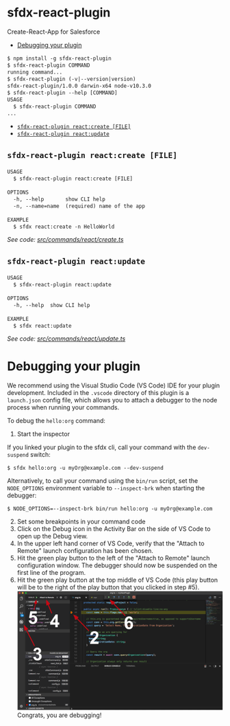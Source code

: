 sfdx-react-plugin
=================

Create-React-App for Salesforce

<!-- toc -->
* [Debugging your plugin](#debugging-your-plugin)
<!-- tocstop -->
<!-- install -->
<!-- usage -->
```sh-session
$ npm install -g sfdx-react-plugin
$ sfdx-react-plugin COMMAND
running command...
$ sfdx-react-plugin (-v|--version|version)
sfdx-react-plugin/1.0.0 darwin-x64 node-v10.3.0
$ sfdx-react-plugin --help [COMMAND]
USAGE
  $ sfdx-react-plugin COMMAND
...
```
<!-- usagestop -->
<!-- commands -->
* [`sfdx-react-plugin react:create [FILE]`](#sfdx-react-plugin-reactcreate-file)
* [`sfdx-react-plugin react:update`](#sfdx-react-plugin-reactupdate)

## `sfdx-react-plugin react:create [FILE]`

```
USAGE
  $ sfdx-react-plugin react:create [FILE]

OPTIONS
  -h, --help       show CLI help
  -n, --name=name  (required) name of the app

EXAMPLE
  $ sfdx react:create -n HelloWorld
```

_See code: [src/commands/react/create.ts](https://github.com/Gurenax/sfdx-react-plugin/blob/v1.0.0/src/commands/react/create.ts)_

## `sfdx-react-plugin react:update`

```
USAGE
  $ sfdx-react-plugin react:update

OPTIONS
  -h, --help  show CLI help

EXAMPLE
  $ sfdx react:update
```

_See code: [src/commands/react/update.ts](https://github.com/Gurenax/sfdx-react-plugin/blob/v1.0.0/src/commands/react/update.ts)_
<!-- commandsstop -->
<!-- debugging-your-plugin -->
# Debugging your plugin
We recommend using the Visual Studio Code (VS Code) IDE for your plugin development. Included in the `.vscode` directory of this plugin is a `launch.json` config file, which allows you to attach a debugger to the node process when running your commands.

To debug the `hello:org` command: 
1. Start the inspector
  
If you linked your plugin to the sfdx cli, call your command with the `dev-suspend` switch: 
```sh-session
$ sfdx hello:org -u myOrg@example.com --dev-suspend
```
  
Alternatively, to call your command using the `bin/run` script, set the `NODE_OPTIONS` environment variable to `--inspect-brk` when starting the debugger:
```sh-session
$ NODE_OPTIONS=--inspect-brk bin/run hello:org -u myOrg@example.com
```

2. Set some breakpoints in your command code
3. Click on the Debug icon in the Activity Bar on the side of VS Code to open up the Debug view.
4. In the upper left hand corner of VS Code, verify that the "Attach to Remote" launch configuration has been chosen.
5. Hit the green play button to the left of the "Attach to Remote" launch configuration window. The debugger should now be suspended on the first line of the program. 
6. Hit the green play button at the top middle of VS Code (this play button will be to the right of the play button that you clicked in step #5).
<br><img src=".images/vscodeScreenshot.png" width="480" height="278"><br>
Congrats, you are debugging!
